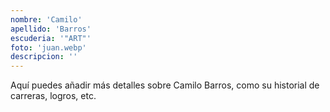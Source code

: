 ```yaml
---
nombre: 'Camilo'
apellido: 'Barros'
escuderia: '"ART"'
foto: 'juan.webp'
descripcion: ''
---
```


Aquí puedes añadir más detalles sobre Camilo Barros, como su historial de carreras, logros, etc.
